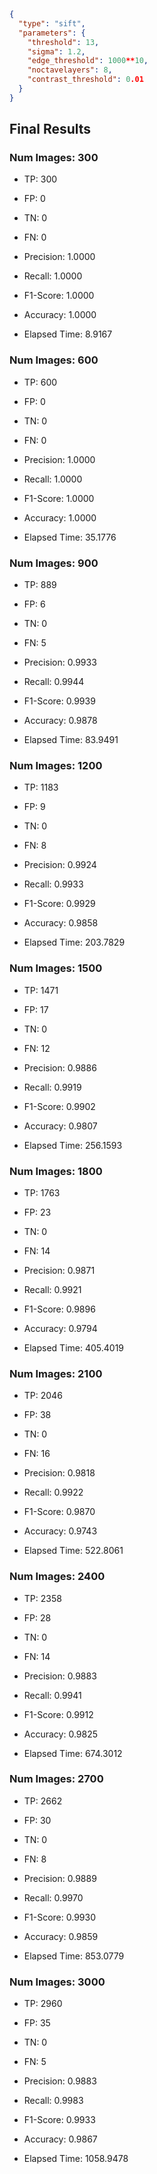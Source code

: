 ```json
{
  "type": "sift",
  "parameters": {
	"threshold": 13,
	"sigma": 1.2,
	"edge_threshold": 1000**10,
	"noctavelayers": 8,
	"contrast_threshold": 0.01
  }
}
```
## Final Results

### Num Images: 300
- TP: 300
- FP: 0
- TN: 0
- FN: 0

- Precision: 1.0000
- Recall: 1.0000
- F1-Score: 1.0000
- Accuracy: 1.0000
- Elapsed Time: 8.9167


### Num Images: 600
- TP: 600
- FP: 0
- TN: 0
- FN: 0

- Precision: 1.0000
- Recall: 1.0000
- F1-Score: 1.0000
- Accuracy: 1.0000
- Elapsed Time: 35.1776


### Num Images: 900
- TP: 889
- FP: 6
- TN: 0
- FN: 5

- Precision: 0.9933
- Recall: 0.9944
- F1-Score: 0.9939
- Accuracy: 0.9878
- Elapsed Time: 83.9491


### Num Images: 1200
- TP: 1183
- FP: 9
- TN: 0
- FN: 8

- Precision: 0.9924
- Recall: 0.9933
- F1-Score: 0.9929
- Accuracy: 0.9858
- Elapsed Time: 203.7829


### Num Images: 1500
- TP: 1471
- FP: 17
- TN: 0
- FN: 12

- Precision: 0.9886
- Recall: 0.9919
- F1-Score: 0.9902
- Accuracy: 0.9807
- Elapsed Time: 256.1593


### Num Images: 1800
- TP: 1763
- FP: 23
- TN: 0
- FN: 14

- Precision: 0.9871
- Recall: 0.9921
- F1-Score: 0.9896
- Accuracy: 0.9794
- Elapsed Time: 405.4019


### Num Images: 2100
- TP: 2046
- FP: 38
- TN: 0
- FN: 16

- Precision: 0.9818
- Recall: 0.9922
- F1-Score: 0.9870
- Accuracy: 0.9743
- Elapsed Time: 522.8061


### Num Images: 2400
- TP: 2358
- FP: 28
- TN: 0
- FN: 14

- Precision: 0.9883
- Recall: 0.9941
- F1-Score: 0.9912
- Accuracy: 0.9825
- Elapsed Time: 674.3012


### Num Images: 2700
- TP: 2662
- FP: 30
- TN: 0
- FN: 8

- Precision: 0.9889
- Recall: 0.9970
- F1-Score: 0.9930
- Accuracy: 0.9859
- Elapsed Time: 853.0779


### Num Images: 3000
- TP: 2960
- FP: 35
- TN: 0
- FN: 5

- Precision: 0.9883
- Recall: 0.9983
- F1-Score: 0.9933
- Accuracy: 0.9867
- Elapsed Time: 1058.9478